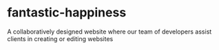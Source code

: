 # fantastic-happiness
A collaboratively designed website where our team of developers assist clients in creating or editing websites
